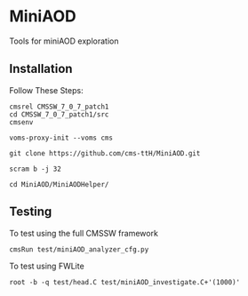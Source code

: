 MiniAOD
=======

Tools for miniAOD exploration

## Installation
Follow These Steps:

    cmsrel CMSSW_7_0_7_patch1
    cd CMSSW_7_0_7_patch1/src
    cmsenv

    voms-proxy-init --voms cms

    git clone https://github.com/cms-ttH/MiniAOD.git

    scram b -j 32

    cd MiniAOD/MiniAODHelper/

## Testing
To test using the full CMSSW framework

    cmsRun test/miniAOD_analyzer_cfg.py

To test using FWLite

    root -b -q test/head.C test/miniAOD_investigate.C+'(1000)'


